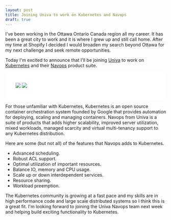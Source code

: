 ```yaml
---
layout: post
title: Joining Univa to work on Kubernetes and Navops
draft: true
---
```


I've been working in the Ottawa Ontario Canada region all my career. It has been a great city to work and it is where I grew up and still call home. After my time at Shopify I decided I would broaden my search beyond Ottawa for my next challenge and seek remote opportunities.


Today I'm excited to announce that I'll be joining [Univa](https://www.univa.com) to work on [Kubernetes](https://kubernetes.io) and their [Navops](http://navops.io) product suite.

<div style="background-color:white;padding:32px;">
  <img src="http://www.yongbok.net/blog/wp-content/uploads/2015/03/xlogo-kubernetes-h.png.pagespeed.ic.oO7RSEuMmP.png"/>  
  <img src="https://lh3.googleusercontent.com/-OdE5v5Nid1U/V9qqnXxTlBI/AAAAAAAAA3w/uL4GdnurvjomJWLxe44yI4GpRItsqNGqwCJoC/w2066-h867/navops-byUniva-Logo-RGB.jpg"/>
</div>

For those unfamiliar with Kubernetes, Kubernetes is an open source container orchestration system founded by Google that provides automation for deploying, scaling and managing containers.  Navops from Univa is a suite of products that adds higher scalability, improved server utilization, mixed workloads, managed scarcity and virtual multi-tenancy support to any Kubernetes distribution.

Here are some (but not all) of the features that Navops adds to Kubernetes.

- Advanced scheduling.
- Robust ACL support.
- Optimal utilization of important resources.
- Balance IO, memory and CPU usage.
- Scale up or down interdependent services.
- Resource sharing.
- Workload preemption.

The Kubernetes community is growing at a fast pace and my skills are in high performance code and large scale distributed systems so I think this is a great fit. I'm looking forward to joining the Univa Navops team next week and helping build exciting functionality to Kubernetes.
